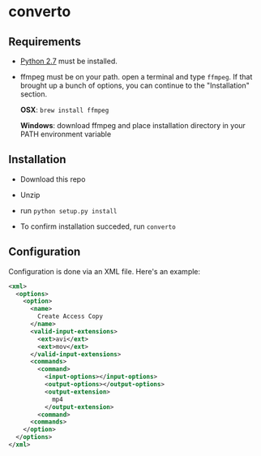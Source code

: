 # converto

## Requirements

* [Python 2.7](https://www.python.org/) must be installed.

* ffmpeg must be on your path. open a terminal and type `ffmpeg`. If that brought up a bunch of options, you can continue to the "Installation" section.

  **OSX**: `brew install ffmpeg`

  **Windows**: download ffmpeg and place installation directory in your PATH environment variable

## Installation

* Download this repo

* Unzip

* run `python setup.py install`

* To confirm installation succeded, run `converto`

## Configuration

Configuration is done via an XML file. Here's an example:

```xml
<xml>
  <options>
    <option>
      <name>
        Create Access Copy
      </name>
      <valid-input-extensions>
        <ext>avi</ext>
        <ext>mov</ext>
      </valid-input-extensions>
      <commands>
        <command>
          <input-options></input-options>
          <output-options></output-options>
          <output-extension>
            mp4
          </output-extension>
        <command>
      <commands>
    </option>
  </options>
</xml>
```
